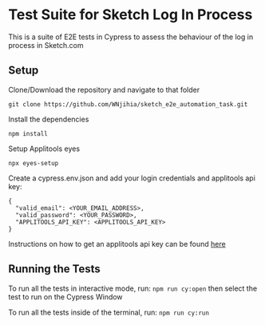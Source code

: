 # Test Suite for Sketch Log In Process

This is a suite of E2E tests in Cypress to assess the behaviour of the log in process in Sketch.com

## Setup
Clone/Download the repository and navigate to that folder

```git clone https://github.com/WNjihia/sketch_e2e_automation_task.git```

Install the dependencies

```npm install```

Setup Applitools eyes

```npx eyes-setup```

Create a cypress.env.json and add your login credentials and applitools api key:
```
{
  "valid_email": <YOUR_EMAIL_ADDRESS>,
  "valid_password": <YOUR_PASSWORD>,
  "APPLITOOLS_API_KEY": <APPLITOOLS_API_KEY>
}
```

Instructions on how to get an applitools api key can be found [here](https://applitools.com/docs/topics/overview/obtain-api-key.html)

## Running the Tests
To run all the tests in interactive mode, run:
`npm run cy:open`
then select the test to run on the Cypress Window

To run all the tests inside of the terminal, run:
`npm run cy:run`
